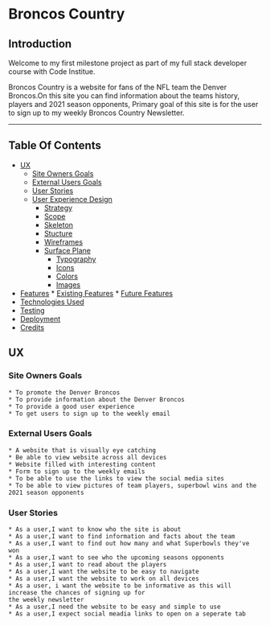 # **Broncos Country**

## **Introduction**

Welcome to my first milestone project as part of my full stack developer course with Code Institue.

Broncos Country is a website for fans of the NFL team the Denver Broncos.On this site you can find 
information about the teams history, players and  2021 season opponents, Primary goal of this site 
is for the user to sign up to my weekly Broncos Country Newsletter.

---
<a></a>
## Table Of Contents ##
* [UX](#ux)
    * [Site Owners Goals](#Site-Owners-Goals)
    * [External Users Goals](#External-Users-Goals)
    * [User Stories](User-Stories)
    * [User Experience Design](#User-Experience-Design)
         * [Strategy](#Strategy)
         * [Scope](#Scope)
         * [Skeleton](#Skeleton)
         * [Stucture](#Stucture)
         * [Wireframes](#Wireframes)
         * [Surface Plane](#Surface-Plane)
            * [Typography](#Typography)
            * [Icons](#Icons)
            * [Colors](#Colors)
            * [Images](#Images)
* [Features](#Features)
            * [Existing Features](#Existing-Features)
            * [Future Features](#Future-Features)
* [Technologies Used](#Technologies-Used)
* [Testing](#Testing)
* [Deployment](#Deployment)
* [Credits](#Credits)

<a name="ux"></a>
## **UX**
<a></a>
 ### **Site Owners Goals**
    * To promote the Denver Broncos
    * To provide information about the Denver Broncos
    * To provide a good user experience 
    * To get users to sign up to the weekly email 

### **External Users Goals**
    * A website that is visually eye catching 
    * Be able to view website across all devices
    * Website filled with interesting content
    * Form to sign up to the weekly emails
    * To be able to use the links to view the social media sites 
    * To be able to view pictures of team players, superbowl wins and the 2021 season opponents

### **User Stories**
    * As a user,I want to know who the site is about
    * As a user,I want to find information and facts about the team 
    * As a user,I want to find out how many and what Superbowls they've won
    * As a user,I want to see who the upcoming seasons opponents
    * As a user,I want to read about the players 
    * As a user,I want the website to be easy to navigate 
    * As a user,I want the website to work on all devices
    * As a user, i want the website to be informative as this will increase the chances of signing up for
    the weekly newsletter 
    * As a user,I need the website to be easy and simple to use 
    * As a user,I expect social meadia links to open on a seperate tab